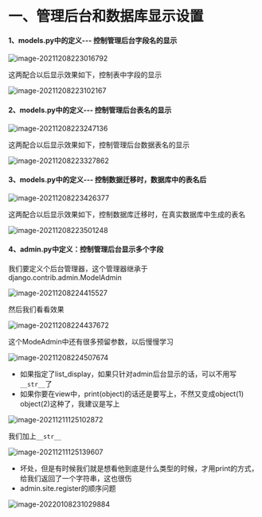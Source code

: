 # 一、管理后台和数据库显示设置

#### 1、models.py中的定义--- 控制管理后台字段名的显示

![image-20211208223016792](image-20211208223016792.png)

这两配合以后显示效果如下，控制表中字段的显示

![image-20211208223102167](image-20211208223102167.png)



#### 2、models.py中的定义--- 控制管理后台表名的显示

![image-20211208223247136](image-20211208223247136.png)

这两配合以后显示效果如下，控制管理后台数据表名的显示

![image-20211208223327862](image-20211208223327862.png)





#### 3、models.py中的定义--- 控制数据迁移时，数据库中的表名后

![image-20211208223426377](image-20211208223426377.png)

这两配合以后显示效果如下，控制数据库迁移时，在真实数据库中生成的表名

![image-20211208223501248](image-20211208223501248.png)



#### 4、admin.py中定义：控制管理后台显示多个字段

我们要定义个后台管理器，这个管理器继承于django.contrib.admin.ModelAdmin

![image-20211208224415527](image-20211208224415527.png)

然后我们看看效果

![image-20211208224437672](image-20211208224437672.png)

这个ModeAdmin中还有很多预留参数，以后慢慢学习

![image-20211208224507674](image-20211208224507674.png)

- 如果指定了list_display，如果只针对admin后台显示的话，可以不用写`__str__`了
- 如果你要在view中，print(object)的话还是要写上，不然又变成object(1) object(2)这种了，我建议是写上

![image-20211211125102872](image-20211211125102872.png)

我们加上`__str__`

![image-20211211125139607](image-20211211125139607.png)

- 坏处，但是有时候我们就是想看他到底是什么类型的时候，才用print的方式，给我们返回了一个字符串，这也很伤
- admin.site.register的顺序问题

![image-20220108231029884](image-20220108231029884.png)
